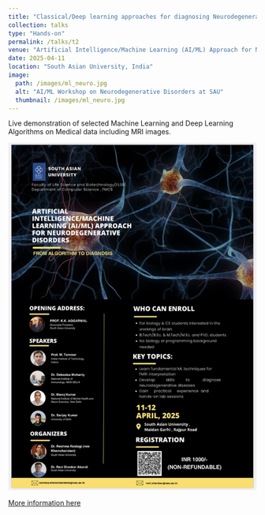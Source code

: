 ```yaml
---
title: "Classical/Deep learning approaches for diagnosing Neurodegenerative Diseases."
collection: talks
type: "Hands-on"
permalink: /talks/t2
venue: "Artificial Intelligence/Machine Learning (AI/ML) Approach for Neurodegenerative Disorders (2025), Two-days workshop on Healthcare Research"
date: 2025-04-11
location: "South Asian University, India"
image:
  path: /images/ml_neuro.jpg
  alt: "AI/ML Workshop on Neurodegenerative Disorders at SAU"
  thumbnail: /images/ml_neuro.jpg
---
```


Live demonstration of selected Machine Learning and Deep Learning Algorithms on Medical data including MRI images.

<img src="/images/ml_neuro.jpg" alt="AI/ML Workshop on Neurodegenerative Disorders at SAU, " width="600px">

[More information here]([http://exampleurl.com](https://sites.google.com/view/wmle2024/home))


